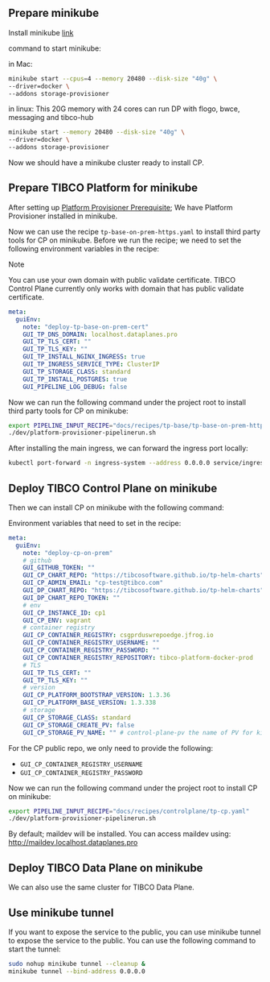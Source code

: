## Prepare minikube

Install minikube [link](https://minikube.sigs.k8s.io/docs/start/)

command to start minikube:

in Mac:
```bash
minikube start --cpus=4 --memory 20480 --disk-size "40g" \
--driver=docker \
--addons storage-provisioner
```

in linux:
This 20G memory with 24 cores can run DP with flogo, bwce, messaging and tibco-hub
```bash
minikube start --memory 20480 --disk-size "40g" \
--driver=docker \
--addons storage-provisioner
```

Now we should have a minikube cluster ready to install CP.

## Prepare TIBCO Platform for minikube

After setting up [Platform Provisioner Prerequisite](https://github.com/TIBCOSoftware/platform-provisioner?tab=readme-ov-file#install-tekton-with-tekton-dashboard); 
We have Platform Provisioner installed in minikube.

Now we can use the recipe `tp-base-on-prem-https.yaml` to install third party tools for CP on minikube. Before we run the recipe; we need to set the following environment variables in the recipe:

> [!Note]
> You can use your own domain with public validate certificate.
> TIBCO Control Plane currently only works with domain that has public validate certificate. 

```yaml
meta:
  guiEnv:
    note: "deploy-tp-base-on-prem-cert"
    GUI_TP_DNS_DOMAIN: localhost.dataplanes.pro
    GUI_TP_TLS_CERT: ""
    GUI_TP_TLS_KEY: ""
    GUI_TP_INSTALL_NGINX_INGRESS: true
    GUI_TP_INGRESS_SERVICE_TYPE: ClusterIP
    GUI_TP_STORAGE_CLASS: standard
    GUI_TP_INSTALL_POSTGRES: true
    GUI_PIPELINE_LOG_DEBUG: false
```

Now we can run the following command under the project root to install third party tools for CP on minikube:

```bash
export PIPELINE_INPUT_RECIPE="docs/recipes/tp-base/tp-base-on-prem-https.yaml"
./dev/platform-provisioner-pipelinerun.sh
```

After installing the main ingress, we can forward the ingress port locally:
```bash
kubectl port-forward -n ingress-system --address 0.0.0.0 service/ingress-nginx-controller 80:http 443:https
```

## Deploy TIBCO Control Plane on minikube

Then we can install CP on minikube with the following command:

Environment variables that need to set in the recipe:
```yaml
meta:
  guiEnv:
    note: "deploy-cp-on-prem"
    # github
    GUI_GITHUB_TOKEN: ""
    GUI_CP_CHART_REPO: "https://tibcosoftware.github.io/tp-helm-charts"
    GUI_CP_ADMIN_EMAIL: "cp-test@tibco.com"
    GUI_DP_CHART_REPO: "https://tibcosoftware.github.io/tp-helm-charts"
    GUI_DP_CHART_REPO_TOKEN: ""
    # env
    GUI_CP_INSTANCE_ID: cp1
    GUI_CP_ENV: vagrant
    # container registry
    GUI_CP_CONTAINER_REGISTRY: csgprduswrepoedge.jfrog.io
    GUI_CP_CONTAINER_REGISTRY_USERNAME: ""
    GUI_CP_CONTAINER_REGISTRY_PASSWORD: ""
    GUI_CP_CONTAINER_REGISTRY_REPOSITORY: tibco-platform-docker-prod
    # TLS
    GUI_TP_TLS_CERT: ""
    GUI_TP_TLS_KEY: ""
    # version
    GUI_CP_PLATFORM_BOOTSTRAP_VERSION: 1.3.36
    GUI_CP_PLATFORM_BASE_VERSION: 1.3.338
    # storage
    GUI_CP_STORAGE_CLASS: standard
    GUI_CP_STORAGE_CREATE_PV: false
    GUI_CP_STORAGE_PV_NAME: "" # control-plane-pv the name of PV for kind
```

For the CP public repo, we only need to provide the following: 
* `GUI_CP_CONTAINER_REGISTRY_USERNAME`
* `GUI_CP_CONTAINER_REGISTRY_PASSWORD`

Now we can run the following command under the project root to install CP on minikube:

```bash
export PIPELINE_INPUT_RECIPE="docs/recipes/controlplane/tp-cp.yaml"
./dev/platform-provisioner-pipelinerun.sh
```

By default; maildev will be installed. You can access maildev using: http://maildev.localhost.dataplanes.pro

## Deploy TIBCO Data Plane on minikube

We can also use the same cluster for TIBCO Data Plane. 

## Use minikube tunnel

If you want to expose the service to the public, you can use minikube tunnel to expose the service to the public. You can use the following command to start the tunnel:

```bash
sudo nohup minikube tunnel --cleanup &
minikube tunnel --bind-address 0.0.0.0
```

